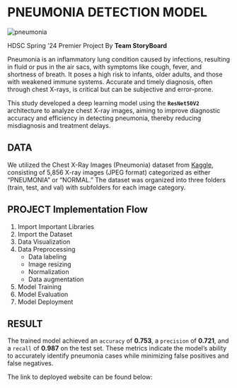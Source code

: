 # PNEUMONIA DETECTION MODEL

![pneumonia](https://github.com/Story-data/Pneumonia_model/assets/103637488/5af66e2f-8974-4b42-9e55-d8804e5087ae)

HDSC Spring ’24 Premier Project By **Team StoryBoard**

Pneumonia is an inflammatory lung condition caused by infections, resulting in fluid or pus in the air sacs, with symptoms like cough, fever, and shortness of breath. It poses a high risk to infants, older adults, and those with weakened immune systems. Accurate and timely diagnosis, often through chest X-rays, is critical but can be subjective and error-prone. 

This study developed a deep learning model using the **`ResNet50V2`** architecture to analyze chest X-ray images, aiming to improve diagnostic accuracy and efficiency in detecting pneumonia, thereby reducing misdiagnosis and treatment delays.

## DATA
We utilized the Chest X-Ray Images (Pneumonia) dataset from [Kaggle](https://www.kaggle.com/datasets/paultimothymooney/chest-xray-pneumonia/code), consisting of 5,856 X-ray images (JPEG format) categorized as either “PNEUMONIA” or “NORMAL.” The dataset was organized into three folders (train, test, and val) with subfolders for each image category.

## PROJECT Implementation Flow

1. Import Important Libraries
2. Import the Dataset
3. Data Visualization
4. Data Preprocessing
   - Data labeling
   - Image resizing
   - Normalization
   - Data augmentation
5. Model Training
6. Model Evaluation
7. Model Deployment

## RESULT
The trained model achieved an `accuracy` of **0.753**, a `precision` of **0.721**, and a `recall` of **0.987** on the test set. These metrics indicate the model’s ability to accurately identify pneumonia cases while minimizing false positives and false negatives.

The link to deployed website can be found below:



 
